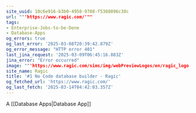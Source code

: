 ```yaml
---
site_uuid: 10c6e916-b3b0-4958-9788-f5388096c38c
url: ""'https://www.ragic.com/'""
tags:
- Enterprise-Jobs-to-be-Done
- Database-Apps
og_errors: true
og_last_error: '2025-03-08T20:39:42.879Z'
og_error_message: "HTTP error 401"
last_jina_request: '2025-03-09T06:45:16.883Z'
jina_error: "Error occurred"
image: ""'https://www.ragic.com/sims/img/webPreviewLogos/en/ragic_logo.png'""
site_name: Ragic
title: '#1 No Code database builder - Ragic'
og_fetched_url: 'https://www.ragic.com/'
og_last_fetch: '2025-03-14T04:42:03.357Z'
---
```


A [[Database Apps|Database App]]
